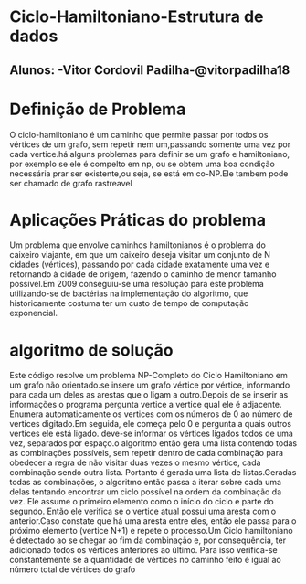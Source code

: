 # Ciclo-Hamiltoniano-Estrutura de dados
Alunos:
-Vitor Cordovil Padilha-@vitorpadilha18
-
# Definição de Problema
O ciclo-hamiltoniano é um caminho que permite passar por todos os vértices de um grafo, sem repetir nem um,passando somente uma vez por cada vertice.há alguns problemas para definir se um grafo e hamiltoniano, por exemplo se ele é compelto em np, ou se obtem uma boa condição  necessária prar ser existente,ou seja, se está em co-NP.Ele tambem pode ser chamado de grafo rastreavel

# Aplicações Práticas do problema
Um problema que envolve caminhos hamiltonianos é o problema do caixeiro viajante, em que um caixeiro deseja visitar um conjunto de N cidades (vértices), passando por cada cidade exatamente uma vez e retornando à cidade de origem, fazendo o caminho de menor tamanho possível.Em 2009 conseguiu-se uma resolução para este problema utilizando-se de bactérias na implementação do algoritmo, que historicamente costuma ter um custo de tempo de computação exponencial.
# algoritmo de solução
Este código resolve um problema NP-Completo do Ciclo Hamiltoniano em um grafo não orientado.se insere um grafo vértice por vértice, informando para cada um deles as arestas que o ligam a outro.Depois de se inserir as informações o programa pergunta vertice a vertice qual ele é adjacente. Enumera automaticamente os vertices com os números de 0 ao número de vertices digitado.Em seguida, ele começa pelo 0 e pergunta a quais outros vertices ele está ligado. deve-se informar os vértices ligados todos de uma vez, separados por espaço.o algoritmo então gera uma lista contendo todas as combinações possíveis, sem repetir dentro de cada combinação para obedecer a regra de não visitar duas vezes o mesmo vértice, cada combinação sendo outra lista. Portanto é gerada uma lista de listas.Geradas todas as combinações, o algoritmo então passa a iterar sobre cada uma delas tentando encontrar um ciclo possível na ordem da combinação da vez. Ele assume o primeiro elemento como o início do ciclo e parte do segundo. Então ele verifica se o vertice atual  possui uma aresta com o anterior.Caso constate que há uma aresta entre eles, então ele passa para o próximo elemento (vertice N+1) e repete o processo.Um Ciclo hamiltoniano é detectado ao se chegar ao fim da combinação e, por consequência, ter adicionado todos os vértices anteriores ao último. Para isso verifica-se constantemente se a quantidade de vértices no caminho feito é igual ao número total de vértices do grafo
